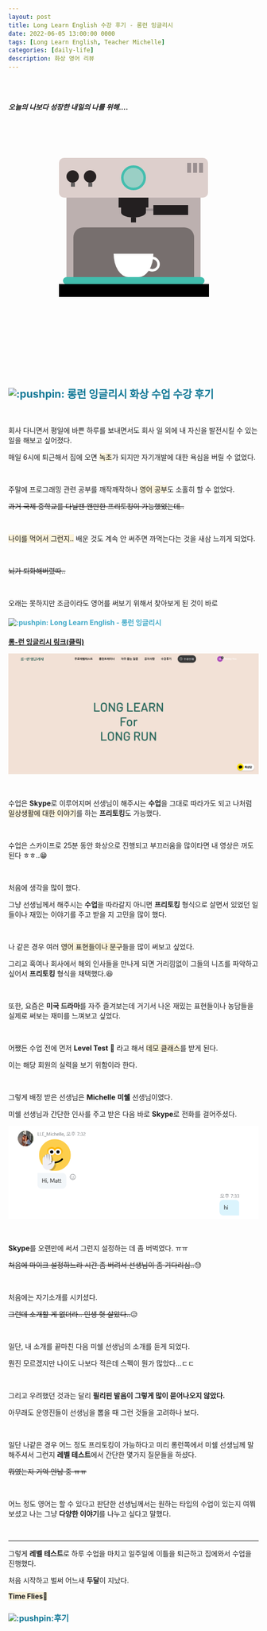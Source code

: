 ```yaml
---
layout: post
title: Long Learn English 수강 후기 - 롱런 잉글리시
date: 2022-06-05 13:00:00 0000
tags: [Long Learn English, Teacher Michelle]
categories: [daily-life]
description: 화상 영어 리뷰
---
```


<br><br>

_**오늘의 나보다 성장한 내일의 나를 위해....**_

<br>

<br><br>

<style>
.containercoffee {
  width: 300px;
  height: 280px;
  position: relative;
  top: calc(50% - 140px);
  left: calc(50% - 150px);
}
.coffee-header {
  width: 100%;
  height: 80px;
  position: absolute;
  top: 0;
  left: 0;
  background-color: #ddcfcc;
  border-radius: 10px;
}
.coffee-header__buttons {
  width: 25px;
  height: 25px;
  position: absolute;
  top: 25px;
  background-color: #282323;
  border-radius: 50%;
}
.coffee-header__buttons::after {
  content: "";
  width: 8px;
  height: 8px;
  position: absolute;
  bottom: -8px;
  left: calc(50% - 4px);
  background-color: #615e5e;
}
.coffee-header__button-one {
  left: 15px;
}
.coffee-header__button-two {
  left: 50px;
}
.coffee-header__display {
  width: 50px;
  height: 50px;
  position: absolute;
  top: calc(50% - 25px);
  left: calc(50% - 25px);
  border-radius: 50%;
  background-color: #9acfc5;
  border: 5px solid #43beae;
  box-sizing: border-box;
}
.coffee-header__details {
  width: 8px;
  height: 20px;
  position: absolute;
  top: 10px;
  right: 10px;
  background-color: #9b9091;
  box-shadow: -12px 0 0 #9b9091, -24px 0 0 #9b9091;
}
.coffee-medium {
  width: 90%;
  height: 160px;
  position: absolute;
  top: 80px;
  left: calc(50% - 45%);
  background-color: #bcb0af;
}
.coffee-medium:before {
  content: "";
  width: 90%;
  height: 100px;
  background-color: #776f6e;
  position: absolute;
  bottom: 0;
  left: calc(50% - 45%);
  border-radius: 20px 20px 0 0;
}
.coffe-medium__exit {
  width: 60px;
  height: 20px;
  position: absolute;
  top: 0;
  left: calc(50% - 30px);
  background-color: #231f20;
}
.coffe-medium__exit::before {
  content: "";
  width: 50px;
  height: 20px;
  border-radius: 0 0 50% 50%;
  position: absolute;
  bottom: -20px;
  left: calc(50% - 25px);
  background-color: #231f20;
}
.coffe-medium__exit::after {
  content: "";
  width: 10px;
  height: 10px;
  position: absolute;
  bottom: -30px;
  left: calc(50% - 5px);
  background-color: #231f20;
}
.coffee-medium__arm {
  width: 70px;
  height: 20px;
  position: absolute;
  top: 15px;
  right: 25px;
  background-color: #231f20;
}
.coffee-medium__arm::before {
  content: "";
  width: 15px;
  height: 5px;
  position: absolute;
  top: 7px;
  left: -15px;
  background-color: #9e9495;
}
.coffee-medium__cup {
  width: 80px;
  height: 47px;
  position: absolute;
  bottom: 0;
  left: calc(50% - 40px);
  background-color: #FFF;
  border-radius: 0 0 70px 70px / 0 0 110px 110px;
}
.coffee-medium__cup::after {
  content: "";
  width: 20px;
  height: 20px;
  position: absolute;
  top: 6px;
  right: -13px;
  border: 5px solid #FFF;
  border-radius: 50%;
}
@keyframes liquid {
  0% {
    height: 0px;  
    opacity: 1;
  }
  5% {
    height: 0px;  
    opacity: 1;
  }
  20% {
    height: 62px;  
    opacity: 1;
  }
  95% {
    height: 62px;
    opacity: 1;
  }
  100% {
    height: 62px;
    opacity: 0;
  }
}
.coffee-medium__liquid {
  width: 6px;
  height: 63px;
  opacity: 0;
  position: absolute;
  top: 50px;
  left: calc(50% - 3px);
  background-color: #74372b;
  animation: liquid 4s 4s linear infinite;
}
.coffee-medium__smoke {
  width: 8px;
  height: 20px;
  position: absolute;  
  border-radius: 5px;
  background-color: #b3aeae;
}
@keyframes smokeOne {
  0% {
    bottom: 20px;
    opacity: 0;
  }
  40% {
    bottom: 50px;
    opacity: .5;
  }
  80% {
    bottom: 80px;
    opacity: .3;
  }
  100% {
    bottom: 80px;
    opacity: 0;
  }
}
@keyframes smokeTwo {
  0% {
    bottom: 40px;
    opacity: 0;
  }
  40% {
    bottom: 70px;
    opacity: .5;
  }
  80% {
    bottom: 80px;
    opacity: .3;
  }
  100% {
    bottom: 80px;
    opacity: 0;
  }
}
.coffee-medium__smoke-one {
  opacity: 0;
  bottom: 50px;
  left: 102px;
  animation: smokeOne 3s 4s linear infinite;
}
.coffee-medium__smoke-two {
  opacity: 0;
  bottom: 70px;
  left: 118px;
  animation: smokeTwo 3s 5s linear infinite;
}
.coffee-medium__smoke-three {
  opacity: 0;
  bottom: 65px;
  right: 118px;
  animation: smokeTwo 3s 6s linear infinite;
}
.coffee-medium__smoke-for {
  opacity: 0;
  bottom: 50px;
  right: 102px;
  animation: smokeOne 3s 5s linear infinite;
}
.coffee-footer {
  width: 95%;
  height: 15px;
  position: absolute;
  bottom: 25px;
  left: calc(50% - 47.5%);
  background-color: #41bdad;
  border-radius: 10px;
}
.coffee-footer::after {
  content: "";
  width: 106%;
  height: 26px;
  position: absolute;
  bottom: -25px;
  left: -8px;
  background-color: #000;
}
</style>

<div class="containercoffee">
    <div class="coffee-header">
      <div class="coffee-header__buttons coffee-header__button-one"></div>
      <div class="coffee-header__buttons coffee-header__button-two"></div>
      <div class="coffee-header__display"></div>
      <div class="coffee-header__details"></div>
    </div>
    <div class="coffee-medium">
      <div class="coffe-medium__exit"></div>
      <div class="coffee-medium__arm"></div>
      <div class="coffee-medium__liquid"></div>
      <div class="coffee-medium__smoke coffee-medium__smoke-one"></div>
      <div class="coffee-medium__smoke coffee-medium__smoke-two"></div>
      <div class="coffee-medium__smoke coffee-medium__smoke-three"></div>
      <div class="coffee-medium__smoke coffee-medium__smoke-for"></div>
      <div class="coffee-medium__cup"></div>
    </div>
    <div class="coffee-footer"></div>
</div>

<br><br><br><br><br><br><br><br>

<h3 style="color:#107896;  font-weight:bold">

<h2 style="color:#107896;  font-weight:bold">
<h2 style="color:#107896;  font-weight:bold">

<h2 style="color:#107896;  font-weight:bold">
<img class="emoji" title=":pushpin:" alt=":pushpin:" src="https://github.githubassets.com/images/icons/emoji/unicode/270f.png" height="30" width="30"> 롱런 잉글리시 화상 수업 수강 후기
</h2>

<br>

회사 다니면서 평일에 바쁜 하루를 보내면서도 회사 일 외에 내 자신을 발전시킬 수 있는 일을 해보고 싶어졌다.

매일 6시에 퇴근해서 집에 오면 <span style="background: rgb(251,243,219)">녹초</span>가 되지만 자기개발에 대한 욕심을 버릴 수 없었다.

<br>

주말에 프로그래밍 관련 공부를 깨작깨작하나 <span style="background: rgb(251,243,219)">영어 공부</span>도 소홀히 할 수 없었다. 


~~과거 국제 중학교를 다닐땐 왠만한 프리토킹이 가능했었는데..~~

<br>

<span style="background: rgb(251,243,219)">나이를 먹어서 그런지..</span> 배운 것도 계속 안 써주면 까먹는다는 것을 새삼 느끼게 되었다.

<br>

~~뇌가 퇴화해버렸따..~~

<br>

오래는 못하지만 조금이라도 영어를 써보기 위해서 찾아보게 된 것이 바로

<h4 style="color:#43ABC9;  font-weight:bold">
<img class="emoji" title=":pushpin:" alt=":pushpin:" src="https://github.githubassets.com/images/icons/emoji/unicode/1f50e.png" height="20" width="20"> Long Learn English - 롱런 잉글리시
</h4>

**[롱-런 잉글리시 링크(클릭)](https://longlearnenglish.com/Home)**

![](/images/DailyLife/LongLearnEnglish/2022-06-06-12-08-10.png?style=centerme)

<br>

수업은 **Skype**로 이루어지며 선생님이 해주시는 **수업**을 그대로 따라가도 되고 나처럼 <span style="background: rgb(251,243,219)">일상생활에 대한 이야기</span>를 하는 **프리토킹**도 가능했다.

<br>

수업은 스카이프로 25분 동안 화상으로 진행되고 부끄러움을 많이타면 내 영상은 꺼도 된다 ㅎㅎ..:grin:

<br>

처음에 생각을 많이 했다.

그냥 선생님께서 해주시는 **수업**을 따라갈지 아니면 **프리토킹** 형식으로 살면서 있었던 일들이나 재밌는 이야기를 주고 받을 지 고민을 많이 했다.

<br>

나 같은 경우 여러 <span style="background: rgb(251,243,219)">영어 표현들이나 문구</span>들을 많이 써보고 싶었다.

그리고 혹여나 회사에서 해외 인사들을 만나게 되면 거리낌없이 그들의 니즈를 파악하고 싶어서 **프리토킹** 형식을 채택했다.:satisfied:

<br>

또한, 요즘은 **미국 드라마**를 자주 즐겨보는데 거기서 나온 재밌는 표현들이나 농담들을 실제로 써보는 재미를 느껴보고 싶었다.

<br>

어쨌든 수업 전에 먼저 **Level Test** :pencil: 라고 해서 <span style="background: rgb(251,243,219)">데모 클래스</span>를 받게 된다. 

이는 해당 회원의 실력을 보기 위함이라 한다.

<br>

그렇게 배정 받은 선생님은 **Michelle** **미쉘** 선생님이였다. 

미쉘 선생님과 간단한 인사를 주고 받은 다음 바로 **Skype**로 전화를 걸어주셨다.

![](/images/DailyLife/LongLearnEnglish/2022-06-06-12-20-12.png?style=centerme)

<br>

**Skype**를 오랜만에 써서 그런지 설정하는 데 좀 버벅였다. ㅠㅠ

~~처음에 마이크 설정하느라 시간 좀 버려서 선생님이 좀 기다리심..~~:sweat:

<br>

처음에는 자기소개를 시키셨다. 

~~그런데 소개할 게 없더라.. 인생 헛 살았다..~~:disappointed_relieved:

<br>

일단, 내 소개를 끝마친 다음 미쉘 선생님의 소개를 듣게 되었다.

뭔진 모르겠지만 나이도 나보다 적은데 스펙이 뭔가 많았다...ㄷㄷ

<br>

그리고 우려했던 것과는 달리 **필리핀 발음이 그렇게 많이 묻어나오지 않았다.** 

아무래도 운영진들이 선생님을 뽑을 때 그런 것들을 고려하나 보다. 

<br>

일단 나같은 경우 어느 정도 프리토킹이 가능하다고 미리 롱런쪽에서 미쉘 선생님께 말해주셔서 그런지 **레벨 테스트**에서 간단한 몇가지 질문들을 하셨다.

~~뭐였는지 기억 안남 중 ㅠㅠ~~

<br>

어느 정도 영어는 할 수 있다고 판단한 선생님께서는 원하는 타입의 수업이 있는지 여쭤보셨고 나는 그냥 **다양한 이야기**를 나누고 싶다고 말했다.

<br>

---

그렇게 **레벨 테스트**로 하루 수업을 마치고 일주일에 이틀을 퇴근하고 집에와서 수업을 진행했다. 

처음 시작하고 벌써 어느새 **두달**이 지났다. 

<span style="background: rgb(251,243,219)">**Time Flies:hatched_chick:**</span>

<h3 style="color:#107896;  font-weight:bold">
<img class="emoji" title=":pushpin:" alt=":pushpin:" src="https://github.githubassets.com/images/icons/emoji/unicode/1f4cc.png" height="30" width="30">후기 
</h3>

